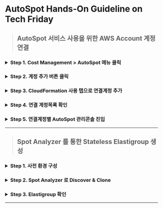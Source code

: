 # AutoSpot Hands-On Guideline on Tech Friday

> ## AutoSpot 서비스 사용을 위한 AWS Account 계정연결   
<h3><details><summary>Step 1. Cost Management > AutoSpot 메뉴 클릭</summary>
 
 ![cm_autospot_menu](https://user-images.githubusercontent.com/60588746/73699880-5ba49c80-4728-11ea-95e0-dee85714d591.png) 
* * *
</details>
</h3> 

<h3>
<details>
 <summary>Step 2. 계정 추가 버튼 클릭</summary>

![btn_add_account](https://user-images.githubusercontent.com/60588746/73699957-8989e100-4728-11ea-9847-9039da73f508.png)
* * *

</details> 
</h3>

<h3>
<details>
 <summary>Step 3. CloudFormation 사용 탭으로 연결계정 추가</summary>

    1. 템플릿 열기 
    2. 연결할 AWS Account 계정에 해당되는 IAM User 로 로그인
    3. 스택생성 동의 후 스택생성 클릭  
     
![Approve](https://user-images.githubusercontent.com/60588746/73698971-edf77100-4725-11ea-8686-31077386feb5.png)

* * *
    4. 출력 탭에서 값 복사

![autospot_role_arn](https://user-images.githubusercontent.com/60588746/73699396-087e1a00-4727-11ea-8f9e-1f0d39649cdf.png)

* * *
    5. 역할 ARN 복사 후 붙여 넣기 후 추가 버튼 클릭 후 계정등록 계속 진행
* * *
![paste_role_arn](https://user-images.githubusercontent.com/60588746/73699692-d15c3880-4727-11ea-9f3a-badf5cc37dcd.png)
</details> 
</h3>

<h3>
<details>
 <summary>Step 4. 연결 계정목록 확인</summary>

![account_list](https://user-images.githubusercontent.com/60588746/73700081-eb4a4b00-4728-11ea-86ff-12d450002697.png)
* * *
</details> 
</h3>

<h3>
<details>
 <summary>Step 5. 연결계정별 AutoSpot 관리콘솔 진입</summary>

    1. 관리할 연결 계정을 목록에서 클릭
    2. 관리콘솔 화면 이동 후 초기화면 확인
* * *
![autospot_entry](https://user-images.githubusercontent.com/60588746/73700080-eb4a4b00-4728-11ea-9d93-b58651a79b68.png)
* * *
</details> 
</h3>
</h3>

___

> ## Spot Analyzer 를 통한 Stateless Elastigroup 생성
<h3>
 <details>
 <summary>Step 1. 사전 환경 구성</summary>  

* <details>
    <summary>AWS 관리 콘솔 이용하기</summary> 


   * [AWS Console Link](https://aws.amazon.com/console/) 로그인 후 진행
     * Application Load Balancer 생성
       * [공식가이드참조](https://docs.aws.amazon.com/ko_kr/elasticloadbalancing/latest/application/create-application-load-balancer.html)
         * 로드 밸런서 메뉴  
          ![alb_menu](https://user-images.githubusercontent.com/60588746/74622365-ea330800-5183-11ea-8127-c3de71094853.png)
          * * *
         * 로드 밸런스 생성 버튼
           ![alb_create_button](https://user-images.githubusercontent.com/60588746/74622396-f8812400-5183-11ea-97c0-1788c7481668.png)
           * * *
         * 로드 밸런서 종류 선택
           ![alb_type_selection](https://user-images.githubusercontent.com/60588746/74622408-08006d00-5184-11ea-822d-60d8ee907a2f.png)
           * * *
         * 로드밸런서 세부 구성
           ![alb_name_listener_az](https://user-images.githubusercontent.com/60588746/74622416-151d5c00-5184-11ea-9882-4f299ca66363.png)
           * * *
         * 보안구성 생략
           ![alb_creation_ssl](https://user-images.githubusercontent.com/60588746/74622455-31b99400-5184-11ea-9c9f-a1565523f7db.png)
           * * *
         * 기본 보안 그룹 설정
           ![alb_creation_security_group_default](https://user-images.githubusercontent.com/60588746/74622464-3aaa6580-5184-11ea-86a5-425780dd23ff.png)
           * * *
         * 로드밸런서 라우팅 설정
           ![alb_creation_routing](https://user-images.githubusercontent.com/60588746/74622476-439b3700-5184-11ea-85ea-565dafb16927.png)
           * * *
         * 대상그룹설정은 비워놓기
           ![alb_creation_targetgroup_empty](https://user-images.githubusercontent.com/60588746/74622480-4ac24500-5184-11ea-8ea7-5b3215e8638a.png)
           * * *
         * 검토
           ![alb_creation_review](https://user-images.githubusercontent.com/60588746/74622489-57df3400-5184-11ea-9d5a-114e9207d6cf.png)
          * * *
     * Auto Scaling Group 시작구성 생성
       * [공식가이드참조](https://docs.aws.amazon.com/ko_kr/autoscaling/ec2/userguide/create-asg-ec2-wizard.html)
         * 시작구성 생성 메뉴
           ![asg_config_create_menu](https://user-images.githubusercontent.com/60588746/74622514-79402000-5184-11ea-8684-6a063aaa7600.png)
           * * *
         * 시작구성 인트턴스 AMI 는 Amazon Linux 2 선택
           ![asg_config_ami_amazonlinux2](https://user-images.githubusercontent.com/60588746/74622548-9e349300-5184-11ea-9c61-65dd1da096a7.png)
           * * *
         * 시작구성 인트턴스 타입 선택
           ![asg_config_instancetype](https://user-images.githubusercontent.com/60588746/74622668-04b9b100-5185-11ea-96f7-9ed7228de953.png)
           * * *
         * 시작구성 이름 설정
           ![asg_config_name](https://user-images.githubusercontent.com/60588746/74622697-29158d80-5185-11ea-8fc1-a2158a04df3c.png)
           * * *
         * 시작구성 스토리지 구성
           ![asg_config_storage](https://user-images.githubusercontent.com/60588746/74622712-39c60380-5185-11ea-9f86-9e998bc11c46.png)
           * * *
         * 시작구성 보안그룹 구성
           ![asg_config_default_security_group](https://user-images.githubusercontent.com/60588746/74622747-56623b80-5185-11ea-8c5b-15f7e3509659.png)
           * * *
         * 시작구성 검토
           ![asg_config_review](https://user-images.githubusercontent.com/60588746/74622760-5feba380-5185-11ea-8632-e48ed3ebd80c.png)
          * * *

      * Auto Scaling Group 생성
        * 상세구성
          ![asg_details](https://user-images.githubusercontent.com/60588746/74622835-9d503100-5185-11ea-8317-f31b2e12cb24.png)
          * * *
        * 시작구성 오토스케일링 그대로 유지
          ![asg_scaling_policy](https://user-images.githubusercontent.com/60588746/74622841-a04b2180-5185-11ea-8a5a-c5e5fbea0f21.png)
          * * *
        * 오토스케일링 생성 검토
          ![asg_creation_review](https://user-images.githubusercontent.com/60588746/74622844-a3461200-5185-11ea-8e12-8505f30217c9.png)
          * * *
        * 생성 성공 확인
          ![asg_creation_success](https://user-images.githubusercontent.com/60588746/74622852-a5a86c00-5185-11ea-8520-f93a637ac7b7.png)
          * * *


     * Auto Scaling Group을 Load Balancer 에 연결
       * [공식가이드참조](https://docs.aws.amazon.com/ko_kr/autoscaling/ec2/userguide/attach-load-balancer-asg.html) 
          * AutoScalingGroup 편집  
            <img width="1027" alt="asg_edit_button" src="https://user-images.githubusercontent.com/60588746/74623209-0f754580-5187-11ea-89d6-9570cc594f02.png">
          * * *
          * 대상그룹 추가  
            <img width="625" alt="asg_edit_targetgroup" src="https://user-images.githubusercontent.com/60588746/74623212-113f0900-5187-11ea-8c9a-6268a58bcbf1.png">
          * * *
    </details>

* <details>
    <summary>AWS CLI 이용하기</summary> 

    * Git 설치 
      *  Mac  
           * Step 1 – Homebrew 설치
             * Terminal 윈도우에서 다음 명령어 실행  
               `$ ruby -e "$(curl -fsSL https://raw.githubusercontent.com/Homebrew/install/master/install)"`       
               `$ brew doctor`      
           * Step 2 – Git 설치
               * Terminal 윈도우에서 다음 명령어 실행  
               `$ brew install git"`
      *  Windows
          * Step 1 – [Chocolatey 설치](https://chocolatey.org/docs/installation)
            * 관리자 권한으로 cmd.exe 또는 powershell.exe 실행
              * 다음 명령줄 복사 후 붙여넣고 실행
                * cmd.exe 사용시  
                  * `@"%SystemRoot%\System32\WindowsPowerShell\v1.0\powershell.exe" -NoProfile -InputFormat None -ExecutionPolicy Bypass -Command " [System.Net.ServicePointManager]::SecurityProtocol = 3072; iex ((New-Object System.Net.WebClient).DownloadString('https://chocolatey.org/install.ps1'))" && SET "PATH=%PATH%;%ALLUSERSPROFILE%\chocolatey\bin"`       
                  
                * powershell.exe 사용시  
                
                  * `Get-ExecutionPolicy` 실행 결과 값이 `Restricted` 인경우 
                    `Set-ExecutionPolicy AllSigned` 또는 `Set-ExecutionPolicy Bypass -Scope Process` 실행.

                  * `Set-ExecutionPolicy Bypass -Scope Process -Force; [System.Net.ServicePointManager]::SecurityProtocol = [System.Net.ServicePointManager]::SecurityProtocol -bor 3072; iex ((New-Object System.Net.WebClient).DownloadString('https://chocolatey.org/install.ps1'))`
              
              
          * Step 2 – Git 설치
              * Terminal 윈도우에서 다음 명령어 실행  
               `choco install git` 
              



    * AWS CLI 설치 
      * AWS 공식 가이드 참조 
          * [MAC](https://docs.aws.amazon.com/cli/latest/userguide/install-macos.html)  
          * [Windows](https://docs.aws.amazon.com/cli/latest/userguide/install-windows.html)

    * AWS Configure 구성 
      * Terminal Window 에서 다음 명령어 실행 후 ACCESS_KEY, SECRET_ACCESS_KEY, Default Region 입력. 
        * `$ aws configure`
        * ![aws_configure](https://user-images.githubusercontent.com/60588746/74112543-f1d13a80-4be0-11ea-9872-316d936b4abd.png)
  
      
    
    * 제공된 스크립트로 Application Load Balancer, Target Group, Listener, AutoScalingGroup 생성하기  
      * `$ git clone https://github.com/BespinGlobal-KimYeongSeok/autospot-hands-on-tech-friday`  
      * `$ cd autospot-hands-on-tech-friday/asg-alb-listener-targetgroup`  
      * `$ ./create_alb_targetgroup_asg.sh`  

    </details>

</details> 
</h3>


<h3>
 <details>
 <summary>Step 2. Spot Analyzer 로 Discover & Clone </summary>

  
  * Additional Service > Spot Analyzer 들어가기
    ![spot_analyzer_menu](https://user-images.githubusercontent.com/60588746/74618357-b56b8480-5174-11ea-81b2-4e43dd83742c.png)
* * *
  * Rediscover Resources 로 생성한 자원 발견하기
    ![rediscover](https://user-images.githubusercontent.com/60588746/74618691-2c554d00-5176-11ea-890d-b988cd02bfb2.png)
* * *
  * 발견된 AutoScalingGroup 클론하기
    ![clone_asg](https://user-images.githubusercontent.com/60588746/74618453-33c82680-5175-11ea-97aa-36f772624eca.png)
* * *
  * 리전과 이름 확인 후 Next 버튼 클릭
    ![next_clone_asg](https://user-images.githubusercontent.com/60588746/74618569-c9fc4c80-5175-11ea-94ae-30cea67aab7b.png)
* * *
  * Elastigroup 요약정보 확인
    ![summary](https://user-images.githubusercontent.com/60588746/74618572-cc5ea680-5175-11ea-87fd-624e648c1e10.png)
* * *
  * Elastigroup 생성 성공 확인
    ![create_success](https://user-images.githubusercontent.com/60588746/74618575-cec10080-5175-11ea-81fc-5690d56e04b3.png)
* * *
</details> 
</h3>

<h3>
 <details>
 <summary>Step 3. Elastigroup 확인  </summary>

  * Elastigroup 상세정보확인
    ![elastigroup_created](https://user-images.githubusercontent.com/60588746/74618630-fca64500-5175-11ea-998a-672047c9b4d8.png)

</details> 
</h3>






___ 